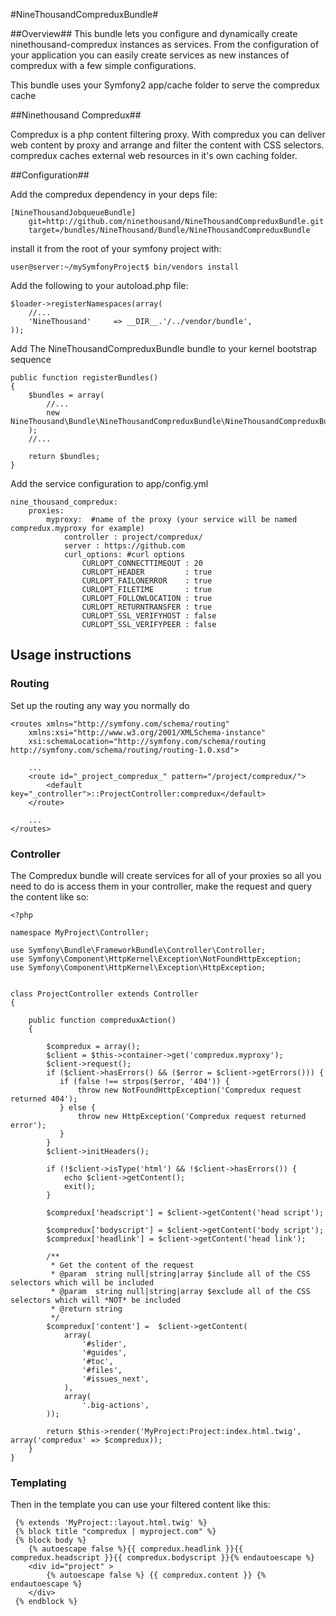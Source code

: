 #NineThousandCompreduxBundle#

##Overview##
This bundle lets you configure and dynamically create ninethousand-compredux instances as services. From the configuration of your application you can easily create services as new instances of compredux with a few simple configurations.

This bundle uses your Symfony2 app/cache folder to serve the compredux cache

##Ninethousand Compredux##

Compredux is a php content filtering proxy. With compredux you can deliver web content by proxy and arrange and filter the content with CSS selectors. compredux caches external web resources in it's own caching folder.

##Configuration##

Add the compredux dependency in your deps file:

    [NineThousandJobqueueBundle]
        git=http://github.com/ninethousand/NineThousandCompreduxBundle.git
        target=/bundles/NineThousand/Bundle/NineThousandCompreduxBundle
        
install it from the root of your symfony project with:

    user@server:~/mySymfonyProject$ bin/vendors install

Add the following to your autoload.php file:

    $loader->registerNamespaces(array(
        //...
        'NineThousand'     => __DIR__.'/../vendor/bundle',
    ));
    
Add The NineThousandCompreduxBundle bundle to your kernel bootstrap sequence

    public function registerBundles()
    {
        $bundles = array(
            //...
            new NineThousand\Bundle\NineThousandCompreduxBundle\NineThousandCompreduxBundle(),
        );
        //...

        return $bundles;
    }

Add the service configuration to app/config.yml

    nine_thousand_compredux: 
        proxies:
            myproxy:  #name of the proxy (your service will be named compredux.myproxy for example)
                controller : project/compredux/
                server : https://github.com 
                curl_options: #curl options
                    CURLOPT_CONNECTTIMEOUT : 20
                    CURLOPT_HEADER         : true
                    CURLOPT_FAILONERROR    : true
                    CURLOPT_FILETIME       : true
                    CURLOPT_FOLLOWLOCATION : true
                    CURLOPT_RETURNTRANSFER : true
                    CURLOPT_SSL_VERIFYHOST : false
                    CURLOPT_SSL_VERIFYPEER : false
                    
## Usage instructions ##

### Routing ###
Set up the routing any way you normally do
    <?xml version="1.0" encoding="UTF-8" ?>

    <routes xmlns="http://symfony.com/schema/routing"
        xmlns:xsi="http://www.w3.org/2001/XMLSchema-instance"
        xsi:schemaLocation="http://symfony.com/schema/routing http://symfony.com/schema/routing/routing-1.0.xsd">

        ...
        <route id="_project_compredux_" pattern="/project/compredux/">
            <default key="_controller">::ProjectController:compredux</default>
        </route>
        
        ...
    </routes>

### Controller ###
The Compredux bundle will create services for all of your proxies so all you need to do is access them in your controller, make the request and query the content like so:

    <?php

    namespace MyProject\Controller;

    use Symfony\Bundle\FrameworkBundle\Controller\Controller;
    use Symfony\Component\HttpKernel\Exception\NotFoundHttpException;
    use Symfony\Component\HttpKernel\Exception\HttpException;


    class ProjectController extends Controller
    {
        
        public function compreduxAction()
        { 
            
            $compredux = array();
            $client = $this->container->get('compredux.myproxy');
            $client->request();
            if ($client->hasErrors() && ($error = $client->getErrors())) {
               if (false !== strpos($error, '404')) {
                   throw new NotFoundHttpException('Compredux request returned 404');
               } else {
                   throw new HttpException('Compredux request returned error');
               }
            }
            $client->initHeaders();

            if (!$client->isType('html') && !$client->hasErrors()) {
                echo $client->getContent();
                exit();
            }
            
            $compredux['headscript'] = $client->getContent('head script');
            
            $compredux['bodyscript'] = $client->getContent('body script');
            $compredux['headlink'] = $client->getContent('head link');
            
            /**
             * Get the content of the request
             * @param  string null|string|array $include all of the CSS selectors which will be included 
             * @param  string null|string|array $exclude all of the CSS selectors which will *NOT* be included 
             * @return string
             */
            $compredux['content'] =  $client->getContent(
                array(
                    '#slider',
                    '#guides',
                    '#toc', 
                    '#files', 
                    '#issues_next',
                ), 
                array(
                    '.big-actions',
            ));
            
            return $this->render('MyProject:Project:index.html.twig', array('compredux' => $compredux));
        }
    }

### Templating ###
Then in the template you can use your filtered content like this:

     {% extends 'MyProject::layout.html.twig' %}
     {% block title "compredux | myproject.com" %}
     {% block body %} 
        {% autoescape false %}{{ compredux.headlink }}{{ compredux.headscript }}{{ compredux.bodyscript }}{% endautoescape %}
        <div id="project" >
            {% autoescape false %} {{ compredux.content }} {% endautoescape %}
        </div>
     {% endblock %}


